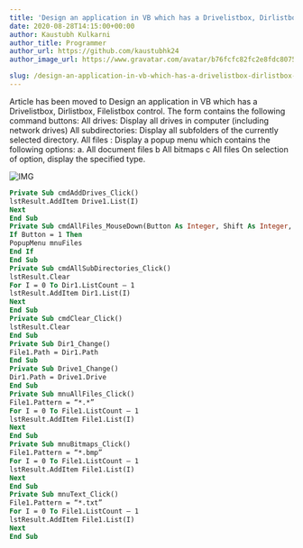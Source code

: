 ```yaml
---
title: 'Design an application in VB which has a Drivelistbox, Dirlistbox, Filelistbox control.           The form contains the following command buttons:             All drives: Display all drives in computer (including network drives)             All subdirectories: Display all subfolders of the currently selected directory.  All files : Display a popup menu which contains the following options: a. All document files                             b   All bitmaps c    All files           On selection of option, display the specified type.'
date: 2020-08-28T14:15:00+00:00
author: Kaustubh Kulkarni
author_title: Programmer
author_url: https://github.com/kaustubhk24
author_image_url: https://www.gravatar.com/avatar/b76fcfc82fc2e8fdc8075636f1735f61?s=200

slug: /design-an-application-in-vb-which-has-a-drivelistbox-dirlistbox-filelistbox-control-the-form-contains-the-following-command-buttons-all-drives-display-all-drives-in-computer/
---
```

Article has been moved to
Design an application in VB which has a Drivelistbox, Dirlistbox, Filelistbox control. The form contains the following command buttons: All drives: Display all drives in computer (including network drives) All subdirectories: Display all subfolders of the currently selected directory. All files : Display a popup menu which contains the following options: a. All document files b All bitmaps c All files On selection of option, display the specified type. 

![IMG](https://1.bp.blogspot.com/-hJUFmFvqGSQ/X0kRT0jSBfI/AAAAAAAAff8/Z-XJOHn7Nvc_CgXMdl3K3BTUSLRe94qcACLcBGAsYHQ/s1366/1.png "img")

```vb title="file.vb"
Private Sub cmdAddDrives_Click()
lstResult.AddItem Drive1.List(I)
Next
End Sub
Private Sub cmdAllFiles_MouseDown(Button As Integer, Shift As Integer, X As Single, Y As Single)
If Button = 1 Then
PopupMenu mnuFiles
End If
End Sub
Private Sub cmdAllSubDirectories_Click()
lstResult.Clear
For I = 0 To Dir1.ListCount – 1
lstResult.AddItem Dir1.List(I)
Next
End Sub
Private Sub cmdClear_Click()
lstResult.Clear
End Sub
Private Sub Dir1_Change()
File1.Path = Dir1.Path
End Sub
Private Sub Drive1_Change()
Dir1.Path = Drive1.Drive
End Sub
Private Sub mnuAllFiles_Click()
File1.Pattern = “*.*”
For I = 0 To File1.ListCount – 1
lstResult.AddItem File1.List(I)
Next
End Sub
Private Sub mnuBitmaps_Click()
File1.Pattern = “*.bmp”
For I = 0 To File1.ListCount – 1
lstResult.AddItem File1.List(I)
Next
End Sub
Private Sub mnuText_Click()
File1.Pattern = “*.txt”
For I = 0 To File1.ListCount – 1
lstResult.AddItem File1.List(I)
Next
End Sub

```